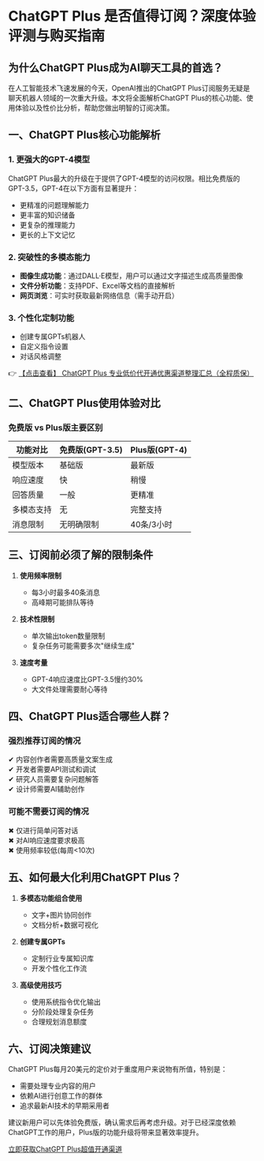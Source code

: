 # ChatGPT Plus 是否值得订阅？深度体验评测与购买指南

## 为什么ChatGPT Plus成为AI聊天工具的首选？

在人工智能技术飞速发展的今天，OpenAI推出的ChatGPT Plus订阅服务无疑是聊天机器人领域的一次重大升级。本文将全面解析ChatGPT Plus的核心功能、使用体验以及性价比分析，帮助您做出明智的订阅决策。

## 一、ChatGPT Plus核心功能解析

### 1. 更强大的GPT-4模型
ChatGPT Plus最大的升级在于提供了GPT-4模型的访问权限。相比免费版的GPT-3.5，GPT-4在以下方面有显著提升：
- 更精准的问题理解能力
- 更丰富的知识储备
- 更复杂的推理能力
- 更长的上下文记忆

### 2. 突破性的多模态能力
- **图像生成功能**：通过DALL·E模型，用户可以通过文字描述生成高质量图像
- **文件分析功能**：支持PDF、Excel等文档的直接解析
- **网页浏览**：可实时获取最新网络信息（需手动开启）

### 3. 个性化定制功能
- 创建专属GPTs机器人
- 自定义指令设置
- 对话风格调整

👉 [【点击查看】 ChatGPT Plus 专业低价代开通优惠渠道整理汇总（全程质保）](https://bit.ly/DaiKai)

## 二、ChatGPT Plus使用体验对比

### 免费版 vs Plus版主要区别
| 功能对比 | 免费版(GPT-3.5) | Plus版(GPT-4) |
|---------|--------------|-------------|
| 模型版本 | 基础版 | 最新版 |
| 响应速度 | 快 | 稍慢 |
| 回答质量 | 一般 | 更精准 |
| 多模态支持 | 无 | 完整支持 |
| 消息限制 | 无明确限制 | 40条/3小时 |

## 三、订阅前必须了解的限制条件

1. **使用频率限制**
   - 每3小时最多40条消息
   - 高峰期可能排队等待

2. **技术性限制**
   - 单次输出token数量限制
   - 复杂任务可能需要多次"继续生成"

3. **速度考量**
   - GPT-4响应速度比GPT-3.5慢约30%
   - 大文件处理需要耐心等待

## 四、ChatGPT Plus适合哪些人群？

### 强烈推荐订阅的情况
✔ 内容创作者需要高质量文案生成  
✔ 开发者需要API测试和调试  
✔ 研究人员需要复杂问题解答  
✔ 设计师需要AI辅助创作  

### 可能不需要订阅的情况
✖ 仅进行简单问答对话  
✖ 对AI响应速度要求极高  
✖ 使用频率较低(每周<10次)  

## 五、如何最大化利用ChatGPT Plus？

1. **多模态功能组合使用**
   - 文字+图片协同创作
   - 文档分析+数据可视化

2. **创建专属GPTs**
   - 定制行业专属知识库
   - 开发个性化工作流

3. **高级使用技巧**
   - 使用系统指令优化输出
   - 分阶段处理复杂任务
   - 合理规划消息额度

## 六、订阅决策建议

ChatGPT Plus每月20美元的定价对于重度用户来说物有所值，特别是：
- 需要处理专业内容的用户
- 依赖AI进行创意工作的群体
- 追求最新AI技术的早期采用者

建议新用户可以先体验免费版，确认需求后再考虑升级。对于已经深度依赖ChatGPT工作的用户，Plus版的功能升级将带来显著效率提升。

[立即获取ChatGPT Plus超值开通渠道](https://bit.ly/DaiKai)